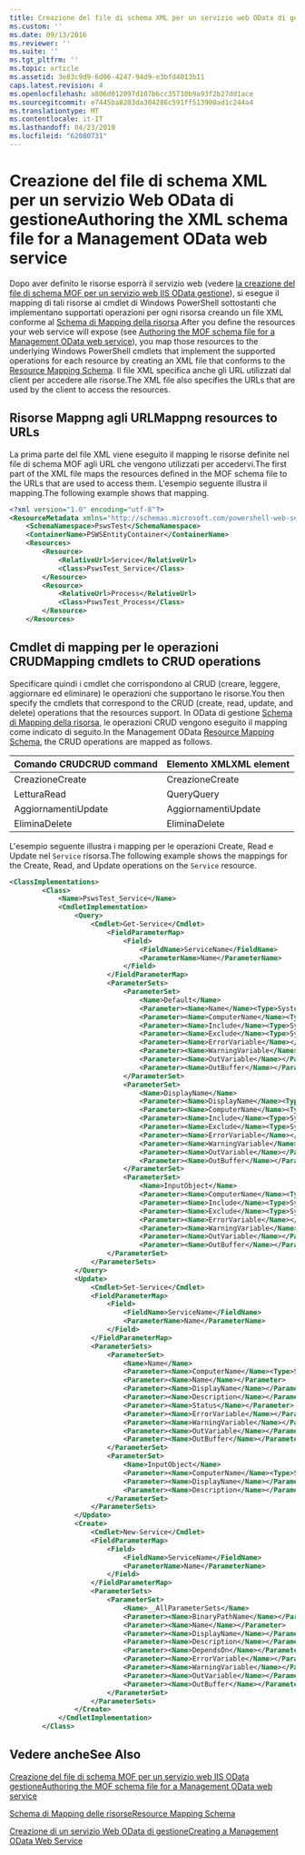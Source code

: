 ```yaml
---
title: Creazione del file di schema XML per un servizio web OData di gestione | Microsoft Docs
ms.custom: ''
ms.date: 09/13/2016
ms.reviewer: ''
ms.suite: ''
ms.tgt_pltfrm: ''
ms.topic: article
ms.assetid: 3e83c9d9-6d06-4247-94d9-e3bfd4013b11
caps.latest.revision: 4
ms.openlocfilehash: a806d012097d107b6cc35710b9a93f2b27dd1ace
ms.sourcegitcommit: e7445ba8203da304286c591ff513900ad1c244a4
ms.translationtype: MT
ms.contentlocale: it-IT
ms.lasthandoff: 04/23/2019
ms.locfileid: "62080731"
---
```

# <a name="authoring-the-xml-schema-file-for-a-management-odata-web-service"></a><span data-ttu-id="61d19-102">Creazione del file di schema XML per un servizio Web OData di gestione</span><span class="sxs-lookup"><span data-stu-id="61d19-102">Authoring the XML schema file for a Management OData web service</span></span>

<span data-ttu-id="61d19-103">Dopo aver definito le risorse esporrà il servizio web (vedere [la creazione del file di schema MOF per un servizio web IIS OData gestione](./authoring-the-mof-schema-file-for-a-management-odata-web-service.md)), si esegue il mapping di tali risorse ai cmdlet di Windows PowerShell sottostanti che implementano supportati operazioni per ogni risorsa creando un file XML conforme al [Schema di Mapping della risorsa](./resource-mapping-schema.md).</span><span class="sxs-lookup"><span data-stu-id="61d19-103">After you define the resources your web service will expose (see [Authoring the MOF schema file for a Management OData web service](./authoring-the-mof-schema-file-for-a-management-odata-web-service.md)), you map those resources to the underlying Windows PowerShell cmdlets that implement the supported operations for each resource by creating an XML file that conforms to the [Resource Mapping Schema](./resource-mapping-schema.md).</span></span> <span data-ttu-id="61d19-104">Il file XML specifica anche gli URL utilizzati dal client per accedere alle risorse.</span><span class="sxs-lookup"><span data-stu-id="61d19-104">The XML file also specifies the URLs that are used by the client to access the resources.</span></span>

## <a name="mappng-resources-to-urls"></a><span data-ttu-id="61d19-105">Risorse Mappng agli URL</span><span class="sxs-lookup"><span data-stu-id="61d19-105">Mappng resources to URLs</span></span>

<span data-ttu-id="61d19-106">La prima parte del file XML viene eseguito il mapping le risorse definite nel file di schema MOF agli URL che vengono utilizzati per accedervi.</span><span class="sxs-lookup"><span data-stu-id="61d19-106">The first part of the XML file maps the resources defined in the MOF schema file to the URLs that are used to access them.</span></span> <span data-ttu-id="61d19-107">L'esempio seguente illustra il mapping.</span><span class="sxs-lookup"><span data-stu-id="61d19-107">The following example shows that mapping.</span></span>

```xml
<?xml version="1.0" encoding="utf-8"?>
<ResourceMetadata xmlns="http://schemas.microsoft.com/powershell-web-services/2010/09">
    <SchemaNamespace>PswsTest</SchemaNamespace>
    <ContainerName>PSWSEntityContainer</ContainerName>
    <Resources>
        <Resource>
            <RelativeUrl>Service</RelativeUrl>
            <Class>PswsTest_Service</Class>
        </Resource>
        <Resource>
            <RelativeUrl>Process</RelativeUrl>
            <Class>PswsTest_Process</Class>
        </Resource>
    </Resources>
```

## <a name="mapping-cmdlets-to-crud-operations"></a><span data-ttu-id="61d19-108">Cmdlet di mapping per le operazioni CRUD</span><span class="sxs-lookup"><span data-stu-id="61d19-108">Mapping cmdlets to CRUD operations</span></span>

<span data-ttu-id="61d19-109">Specificare quindi i cmdlet che corrispondono al CRUD (creare, leggere, aggiornare ed eliminare) le operazioni che supportano le risorse.</span><span class="sxs-lookup"><span data-stu-id="61d19-109">You then specify the cmdlets that correspond to the CRUD (create, read, update, and delete) operations that the resources support.</span></span> <span data-ttu-id="61d19-110">In OData di gestione [Schema di Mapping della risorsa](./resource-mapping-schema.md), le operazioni CRUD vengono eseguito il mapping come indicato di seguito.</span><span class="sxs-lookup"><span data-stu-id="61d19-110">In the Management OData [Resource Mapping Schema](./resource-mapping-schema.md), the CRUD operations are mapped as follows.</span></span>

|<span data-ttu-id="61d19-111">Comando CRUD</span><span class="sxs-lookup"><span data-stu-id="61d19-111">CRUD command</span></span>|<span data-ttu-id="61d19-112">Elemento XML</span><span class="sxs-lookup"><span data-stu-id="61d19-112">XML element</span></span>|
|------------------|-----------------|
|<span data-ttu-id="61d19-113">Creazione</span><span class="sxs-lookup"><span data-stu-id="61d19-113">Create</span></span>|<span data-ttu-id="61d19-114">Creazione</span><span class="sxs-lookup"><span data-stu-id="61d19-114">Create</span></span>|
|<span data-ttu-id="61d19-115">Lettura</span><span class="sxs-lookup"><span data-stu-id="61d19-115">Read</span></span>|<span data-ttu-id="61d19-116">Query</span><span class="sxs-lookup"><span data-stu-id="61d19-116">Query</span></span>|
|<span data-ttu-id="61d19-117">Aggiornamenti</span><span class="sxs-lookup"><span data-stu-id="61d19-117">Update</span></span>|<span data-ttu-id="61d19-118">Aggiornamenti</span><span class="sxs-lookup"><span data-stu-id="61d19-118">Update</span></span>|
|<span data-ttu-id="61d19-119">Elimina</span><span class="sxs-lookup"><span data-stu-id="61d19-119">Delete</span></span>|<span data-ttu-id="61d19-120">Elimina</span><span class="sxs-lookup"><span data-stu-id="61d19-120">Delete</span></span>|

<span data-ttu-id="61d19-121">L'esempio seguente illustra i mapping per le operazioni Create, Read e Update nel `Service` risorsa.</span><span class="sxs-lookup"><span data-stu-id="61d19-121">The following example shows the mappings for the Create, Read, and Update operations on the `Service` resource.</span></span>

```xml
<ClassImplementations>
        <Class>
            <Name>PswsTest_Service</Name>
            <CmdletImplementation>
                <Query>
                    <Cmdlet>Get-Service</Cmdlet>
                        <FieldParameterMap>
                            <Field>
                                <FieldName>ServiceName</FieldName>
                                <ParameterName>Name</ParameterName>
                            </Field>
                        </FieldParameterMap>
                        <ParameterSets>
                            <ParameterSet>
                                <Name>Default</Name>
                                <Parameter><Name>Name</Name><Type>System.String[]</Type></Parameter>
                                <Parameter><Name>ComputerName</Name><Type>System.String[]</Type></Parameter>
                                <Parameter><Name>Include</Name><Type>System.String[]</Type></Parameter>
                                <Parameter><Name>Exclude</Name><Type>System.String[]</Type></Parameter>
                                <Parameter><Name>ErrorVariable</Name></Parameter>
                                <Parameter><Name>WarningVariable</Name></Parameter>
                                <Parameter><Name>OutVariable</Name></Parameter>
                                <Parameter><Name>OutBuffer</Name></Parameter>
                            </ParameterSet>
                            <ParameterSet>
                                <Name>DisplayName</Name>
                                <Parameter><Name>DisplayName</Name><Type>System.String[]</Type></Parameter>
                                <Parameter><Name>ComputerName</Name><Type>System.String[]</Type></Parameter>
                                <Parameter><Name>Include</Name><Type>System.String[]</Type></Parameter>
                                <Parameter><Name>Exclude</Name><Type>System.String[]</Type></Parameter>
                                <Parameter><Name>ErrorVariable</Name></Parameter>
                                <Parameter><Name>WarningVariable</Name></Parameter>
                                <Parameter><Name>OutVariable</Name></Parameter>
                                <Parameter><Name>OutBuffer</Name></Parameter>
                            </ParameterSet>
                            <ParameterSet>
                                <Name>InputObject</Name>
                                <Parameter><Name>ComputerName</Name><Type>System.String[]</Type></Parameter>
                                <Parameter><Name>Include</Name><Type>System.String[]</Type></Parameter>
                                <Parameter><Name>Exclude</Name><Type>System.String[]</Type></Parameter>
                                <Parameter><Name>ErrorVariable</Name></Parameter>
                                <Parameter><Name>WarningVariable</Name></Parameter>
                                <Parameter><Name>OutVariable</Name></Parameter>
                                <Parameter><Name>OutBuffer</Name></Parameter>
                        </ParameterSet>
                    </ParameterSets>
                </Query>
                <Update>
                    <Cmdlet>Set-Service</Cmdlet>
                    <FieldParameterMap>
                        <Field>
                            <FieldName>ServiceName</FieldName>
                            <ParameterName>Name</ParameterName>
                        </Field>
                    </FieldParameterMap>
                    <ParameterSets>
                        <ParameterSet>
                            <Name>Name</Name>
                            <Parameter><Name>ComputerName</Name><Type>System.String[]</Type></Parameter>
                            <Parameter><Name>Name</Name></Parameter>
                            <Parameter><Name>DisplayName</Name></Parameter>
                            <Parameter><Name>Description</Name></Parameter>
                            <Parameter><Name>Status</Name></Parameter>
                            <Parameter><Name>ErrorVariable</Name></Parameter>
                            <Parameter><Name>WarningVariable</Name></Parameter>
                            <Parameter><Name>OutVariable</Name></Parameter>
                            <Parameter><Name>OutBuffer</Name></Parameter>
                        </ParameterSet>
                        <ParameterSet>
                            <Name>InputObject</Name>
                            <Parameter><Name>ComputerName</Name><Type>System.String[]</Type></Parameter>
                            <Parameter><Name>DisplayName</Name></Parameter>
                            <Parameter><Name>Description</Name></Parameter>
                        </ParameterSet>
                    </ParameterSets>
                </Update>
                <Create>
                    <Cmdlet>New-Service</Cmdlet>
                    <FieldParameterMap>
                        <Field>
                            <FieldName>ServiceName</FieldName>
                            <ParameterName>Name</ParameterName>
                        </Field>
                    </FieldParameterMap>
                    <ParameterSets>
                        <ParameterSet>
                            <Name>__AllParameterSets</Name>
                            <Parameter><Name>BinaryPathName</Name></Parameter>
                            <Parameter><Name>Name</Name></Parameter>
                            <Parameter><Name>DisplayName</Name></Parameter>
                            <Parameter><Name>Description</Name></Parameter>
                            <Parameter><Name>DependsOn</Name></Parameter>
                            <Parameter><Name>ErrorVariable</Name></Parameter>
                            <Parameter><Name>WarningVariable</Name></Parameter>
                            <Parameter><Name>OutVariable</Name></Parameter>
                            <Parameter><Name>OutBuffer</Name></Parameter>
                        </ParameterSet>
                    </ParameterSets>
                </Create>
            </CmdletImplementation>
        </Class>
```

## <a name="see-also"></a><span data-ttu-id="61d19-122">Vedere anche</span><span class="sxs-lookup"><span data-stu-id="61d19-122">See Also</span></span>

[<span data-ttu-id="61d19-123">Creazione del file di schema MOF per un servizio web IIS OData gestione</span><span class="sxs-lookup"><span data-stu-id="61d19-123">Authoring the MOF schema file for a Management OData web service</span></span>](./authoring-the-mof-schema-file-for-a-management-odata-web-service.md)

[<span data-ttu-id="61d19-124">Schema di Mapping delle risorse</span><span class="sxs-lookup"><span data-stu-id="61d19-124">Resource Mapping Schema</span></span>](./resource-mapping-schema.md)

[<span data-ttu-id="61d19-125">Creazione di un servizio Web OData di gestione</span><span class="sxs-lookup"><span data-stu-id="61d19-125">Creating a Management OData Web Service</span></span>](./creating-a-management-odata-web-service.md)